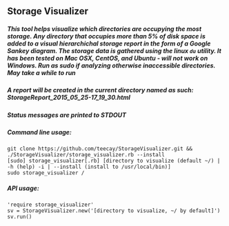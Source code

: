 ## Storage Visualizer

##### This tool helps visualize which directories are occupying the most storage. Any directory that occupies more than 5% of disk space is added to a visual hierarchichal storage report in the form of a Google Sankey diagram. The storage data is gathered using the linux `du` utility. It has been tested on Mac OSX, CentOS, and Ubuntu - will not work on Windows. Run as sudo if analyzing otherwise inaccessible directories. May take a while to run

##### A report will be created in the current directory named as such: StorageReport_2015_05_25-17_19_30.html
##### Status messages are printed to STDOUT


##### Command line usage:
	git clone https://github.com/teecay/StorageVisualizer.git && ./StorageVisualizer/storage_visualizer.rb --install
	[sudo] storage_visualizer[.rb] [directory to visualize (default ~/) | -h (help) -i | --install (install to /usr/local/bin)]
	sudo storage_visualizer /

##### API usage: 	

	'require storage_visualizer'
	sv = StorageVisualizer.new('[directory to visualize, ~/ by default]')
	sv.run()

